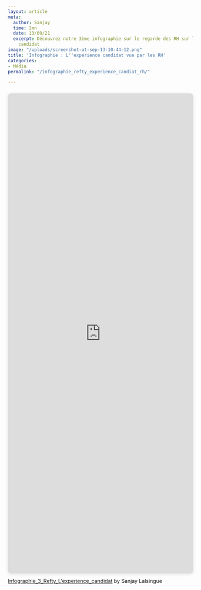 ```yaml
---
layout: article
meta:
  author: Sanjay
  time: 2mn
  date: 13/09/21
  excerpt: Découvrez notre 3ème infographie sur le regarde des RH sur l'expérience
    candidat
image: "/uploads/screenshot-at-sep-13-10-44-12.png"
title: 'Infographie : L''expérience candidat vue par les RH'
categories:
- Média
permalink: "/infographie_refty_experience_candiat_rh/"

---
```



<div style="position: relative; width: 100%; height: 0; padding-top: 250.0000%; padding-bottom: 48px; box-shadow: 0 2px 8px 0 rgba(63,69,81,0.16); margin-top: 1.6em; margin-bottom: 0.9em; overflow: hidden; border-radius: 8px; will-change: transform;">  <iframe loading="lazy" style="position: absolute; width: 100%; height: 100%; top: 0; left: 0; border: none; padding: 0;margin: 0;"    src="https:&#x2F;&#x2F;www.canva.com&#x2F;design&#x2F;DAEk_8lYa2o&#x2F;watch?embed">  </iframe></div><a href="https:&#x2F;&#x2F;www.canva.com&#x2F;design&#x2F;DAEk_8lYa2o&#x2F;watch?utm_content=DAEk_8lYa2o&amp;utm_campaign=designshare&amp;utm_medium=embeds&amp;utm_source=link" target="_blank" rel="noopener">Infographie_3_Refty_L'experience_candidat</a> by Sanjay Lalsingue